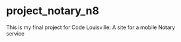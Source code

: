 # project_notary_n8
This is my final project for Code Louisville: A site for a mobile Notary service
